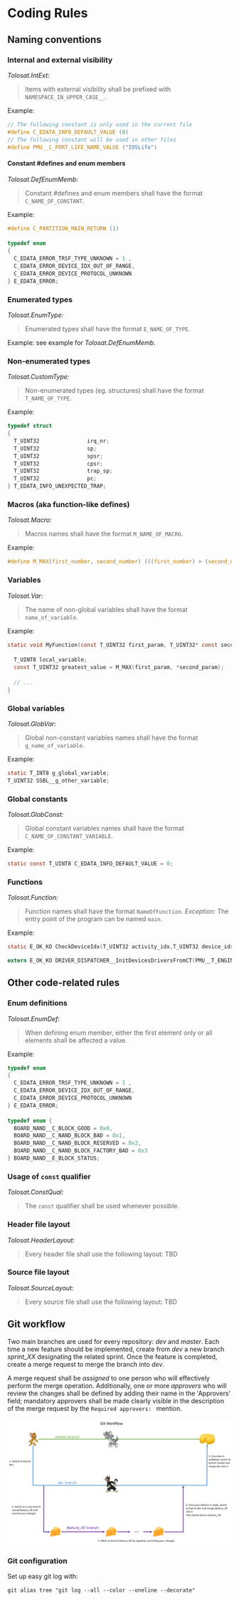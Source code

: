 

# Coding Rules

## Naming conventions
### Internal and external visibility
*Tolosat.IntExt*:
  > Items with external visibility shall be prefixed with `NAMESPACE_IN_UPPER_CASE__`.

Example:
```c
// The following constant is only used in the current file
#define C_EDATA_INFO_DEFAULT_VALUE (0)
// The following constant will be used in other files
#define PMU__C_PORT_LIFE_NAME_VALUE ("IOSLife")
```

#### Constant #defines and enum members
*Tolosat.DefEnumMemb:*
  > Constant #defines and enum members shall have the format `C_NAME_OF_CONSTANT`.

Example:
```c
#define C_PARTITION_MAIN_RETURN (1)

typedef enum
{
  C_EDATA_ERROR_TRSF_TYPE_UNKNOWN = 1 ,
  C_EDATA_ERROR_DEVICE_IDX_OUT_OF_RANGE,
  C_EDATA_ERROR_DEVICE_PROTOCOL_UNKNOWN
} E_EDATA_ERROR;
```

### Enumerated types
*Tolosat.EnumType:*
  > Enumerated types shall have the format `E_NAME_OF_TYPE`.

Example: see example for *Tolosat.DefEnumMemb*.

### Non-enumerated types
*Tolosat.CustomType:*
  > Non-enumerated types (eg. structures) shall have the format `T_NAME_OF_TYPE`.

Example:
```c
typedef struct
{
  T_UINT32               irq_nr;
  T_UINT32               sp;
  T_UINT32               spsr;
  T_UINT32               cpsr;
  T_UINT32               trap_sp;
  T_UINT32               pc;
} T_EDATA_INFO_UNEXPECTED_TRAP;
```

### Macros (aka function-like defines)
*Tolosat.Macro:*
  > Macros names shall have the format `M_NAME_OF_MACRO`.

Example:
```c
#define M_MAX(first_number, second_number) (((first_number) > (second_number)) ? (first_number) : (second_number))
```

### Variables
*Tolosat.Var:*
  > The name of non-global variables shall have the format `name_of_variable`.

Example:
```c
static void MyFunction(const T_UINT32 first_param, T_UINT32* const second_param) {

  T_UINT8 local_variable;
  const T_UINT32 greatest_value = M_MAX(first_param, *second_param);

  // ...
}
```

### Global variables
*Tolosat.GlobVar:*
  > Global non-constant variables names shall have the format `g_name_of_variable`.

Example:
```c
static T_INT8 g_global_variable;
T_UINT32 SSBL__g_other_variable;
```

### Global constants
*Tolosat.GlobConst:*
  > Global constant variables names shall have the format `C_NAME_OF_CONSTANT_VARIABLE`.

Example:
```c
static const T_UINT8 C_EDATA_INFO_DEFAULT_VALUE = 0;
```

### Functions
*Tolosat.Function:*
  > Function names shall have the format `NameOfFunction`.
  > _Exception:_ The entry point of the program can be named `main`.

Example:
```c
static E_OK_KO CheckDeviceIdx(T_UINT32 activity_idx,T_UINT32 device_idx);
```

```c
extern E_OK_KO DRIVER_DISPATCHER__InitDevicesDriversFromCT(PMU__T_ENGINEERING_DATA *edata);
```

## Other code-related rules
### Enum definitions
*Tolosat.EnumDef:*
  > When defining enum member, either the first element only or all elements shall be affected a value.

Example:
```c
typedef enum
{
  C_EDATA_ERROR_TRSF_TYPE_UNKNOWN = 1 ,
  C_EDATA_ERROR_DEVICE_IDX_OUT_OF_RANGE,
  C_EDATA_ERROR_DEVICE_PROTOCOL_UNKNOWN
} E_EDATA_ERROR;

typedef enum {
  BOARD_NAND__C_BLOCK_GOOD = 0x0,
  BOARD_NAND__C_NAND_BLOCK_BAD = 0x1,
  BOARD_NAND__C_NAND_BLOCK_RESERVED = 0x2,
  BOARD_NAND__C_NAND_BLOCK_FACTORY_BAD = 0x3
} BOARD_NAND__E_BLOCK_STATUS;
```

### Usage of `const` qualifier
*Tolosat.ConstQual:*
  > The `const` qualifier shall be used whenever possible.

### Header file layout
*Tolosat.HeaderLayout:*
  > Every header file shall use the following layout: TBD

### Source file layout
*Tolosat.SourceLayout:*
  > Every source file shall use the following layout: TBD

## Git workflow

Two main branches are used for every repository: *dev* and *master*. Each time a new feature should be implemented, create from *dev* a new branch *sprint_XX* designating the related sprint. Once the feature is completed, create a merge request to merge the branch into *dev*.

A merge request shall be *assigned* to one person who will effectively perform the merge operation. Additionally, one or more *approvers* who will review the changes shall be defined by adding their name in the 'Approvers' field; mandatory approvers shall be made clearly visible in the description of the merge request by the `Required approvers: ` mention.

![alt text](docs/git_workflow.png "Scheme of the git workflow")

### Git configuration

Set up easy git log with:
```
git alias tree "git log --all --color --oneline --decorate"
```

